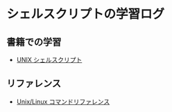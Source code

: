 # シェルスクリプトの学習ログ

## 書籍での学習

- [UNIX シェルスクリプト](books/shbook/)


## リファレンス

- [Unix/Linux コマンドリファレンス](http://www.yotabanana.com/misc/fwunixref_ja.pdf)
